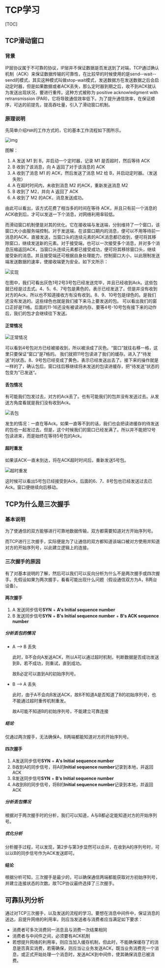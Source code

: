 # TCP学习

[TOC]

## TCP滑动窗口

### 背景

IP层协议属于不可靠的协议，IP层并不保证数据是否发送到了对端，TCP通过确认机制（ACK）来保证数据传输的可靠性，在比较早的时候使用的是send--wait--send的模式，其实这种模式叫做stop-wait模式，发送数据方在发送数据之后会启动定时器，但是如果数据或者ACK丢失，那么定时器到期之后，收不到ACK就认为发送出现状况，要进行重传。这种方式被称为 positive acknowledgment with retransmission (PAR)，它将导致通信效率低下。为了提升通信效率，在保证顺序，可达的前提先，提高吞吐量，引入了滑动窗口机制。

### 原理说明

先简单介绍`PAR`的工作方式的，它的基本工作流程如下图所示。

![img](TCP学习.assets/20160905224437961)

图解：

1. A 发送 M1 到 B，并启动一个定时器，记录 M1 是否超时，然后等待 ACK
2. B 收到了该消息，向 A 返回了对于该消息的 ACK
3. A 收到了消息 M1 的 ACK，然后发送了消息 M2 给 B，并启动定时器。（发送失败）
4. A 在超时时间内，未收到消息 M2 的ACK，重新发送消息 M2
5. B 收到了 M2，并向 A 返回了 ACK
6. A 收到了 M2 的ACK，消息发送成功。

由此可以看出，该方式花费了相当多的时间在等待 ACK，并且只有前一个消息的ACK收到后，才可以发送一下个消息，对网络利用率较低。

而滑动窗口机制便是对其的优化。它在接收端与发送端，分别维持了一个窗口，该窗口大小由服务端控制。对于发送端，在该窗口期内的消息，便可以不用等待前一消息的ACK，直接发送，当窗口头的连续元素的ACK消息都已收到，便可将其移除窗口，继续发送新的元素。对于接受端，也可以一次接受多个消息，并对多个消息压缩返回ACK，当窗口头连续元素都已接受成功，便可将其移除窗口头，继续接受新的消息。并且接受端还可根据自身处理能力，控制窗口大小，以此限制发送端发送数据的速率，使接收端更为安全。如下文所示：

![实现](TCP学习.assets/169cd8c84bee5e77)

在图中，我们可看出灰色1号2号3号包已经发送完毕，并且已经收到Ack。这些包就已经是过去式。4、5、6、7号包是黄色的，表示已经发送了。但是并没有收到对方的Ack，所以也不知道接收方有没有收到。8、9、10号包是绿色的。是我们还没有发送的。这些绿色也就是我们接下来马上要发送的包。 可以看出我们的窗口正好是11格。后面的11-16还没有被读进内存。要等4号-10号包有接下来的动作后，我们的包才会继续往下发送。

#### 正常情况

![正常情况](TCP学习.assets/169cd8c84c05c552)

可以看到4号包对方已经被接收到，所以被涂成了灰色。“窗口”就往右移一格，这里只要保证“窗口”是7格的。 我们就把11号包读进了我们的缓存。进入了“待发送”的状态。8、9号包已经变成了黄色，表示已经发送出去了。接下来的操作就是一样的了，确认包后，窗口往后移继续将未发送的包读进缓存，把“待发送“状态的包变为”已发送“。

#### 丢包情况

有可能我们包发过去，对方的Ack丢了。也有可能我们的包并没有发送过去。从发送方角度看就是我们没有收到Ack。

![丢包](TCP学习.assets/169cd8c84c92d41b)

发生的情况：一直在等Ack。如果一直等不到的话，我们也会把读进缓存的待发送的包也一起发过去。但是，这个时候我们的窗口已经发满了。所以并不能把12号包读进来，而是始终在等待5号包的Ack。

#### 超时重发

如果该ACK一直未到达，将在ACK超时时间后，重新发送5号包。

![超时重发](TCP学习.assets/169cd8c84caf97fd)

这时候可以看出5号包已经接受到Ack，后面的6、7、8号包也已经发送过去已Ack。窗口便继续向后移动。

## TCP为什么是三次握手

### 基本说明

为了使通信的双方能够进行可靠地数据传输，双方都需要知道对方开始序列号。

而TCP进行三次握手，实际便是为了让通信的双方都知道该端口被对方使用并知道对方的开始序列号，以此建立逻辑上的连接。

### 三次握手的原因

有了对基本说明的了解，然后可以我们可以反向分析为什么不是两次握手或四次握手。先假设如果为两次握手，看看可能出现什么问题（假设通信双方为A，B两台设备）。

#### 两次握手

1. A 发送同步信号**SYN** + **A's Initial sequence number**
2. B 发送同步信号**SYN** + **B's Initial sequence number** + **B's ACK sequence number**

##### 分析丢包的情况

- A --> B 丢失

  此时，B不会向A发送ACK，所以A可以通过超时机制，判断数据是否成功发送到B，若不成功，则重试，直到成功。

  故B必定可以直到A的初始序列号。

- B --> A 丢失

  此时，由于A不会向B发送ACK，故B不知道A是否知道了B的初始序列号，也不能通过超时重传机制重发。

  故A可能不知道B的初始序列号，不能建立可靠连接

##### 结论

仅通过两次握手，无法确保A，B两端都能知道对方的开始序列号。

#### 四次握手

1. A发送同步信号**SYN** + **A's Initial sequence number**
2. B收到A的同步信号，将A的**Initial sequence number**记录到本地，并返回ACK
3. B发送同步信号**SYN** + **B's Initial sequence number**
4. A收到B的同步信号，将B的**Initial sequence number**记录到本地，并返回ACK

##### 分析丢包情况

根据对于两次握手时的分析，我们可以知道，A与B都必定能知道对方的开始序列号。

##### 优化分析

分析握手过程，可以发现，第2步与第3步显然可以合并，在收到A的序列号时，可以以B的同步信号作为ACK发送即可。

#### 结论

根据分析可知，三次握手是最少的，可以确保通信两端都能获取对方初始序列号，并建立连接状态的次数。故TCP协议最终选择了三次握手。

## 可靠队列分析

通过对TCP三次握手，以及发送的流程的学习。要想在消息中间件中，保证消息的送达，且提升网络的利用率，则应当发送者与消费者应当满足如下要求：

- 消费者可多次消费同一消息且与消费一次结果相同
- 消费者与中间件之间，必须要有ACK机制
- 若想提升网络的利用率，则应当加入缓存机制，但此时，不能确保缓存了的消息是否真实消费，若需确保，则应当让业务发送ACK，既当业务消费完一个消息，或正式开始处理一个消息时，发送ACK到中间件，使其确保消息已被消费。
